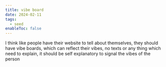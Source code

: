 ```yaml
---
title: vibe board
date: 2024-02-11
tags:
  - seed
enableToc: false
---
```

I think like people have their website to tell about themselves, they should have vibe boards, which can reflect their vibes, no texts or any thing which need to explain, it should be self explanatory to signal the vibes of the person